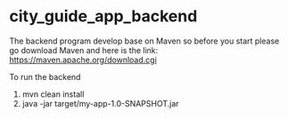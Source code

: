 # city_guide_app_backend


The backend program develop base on Maven so before you start please go download Maven and here is the link: https://maven.apache.org/download.cgi

To run the backend
1. mvn clean install
2. java -jar target/my-app-1.0-SNAPSHOT.jar
